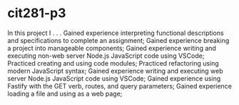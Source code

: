 # cit281-p3
In this project I . . . 
Gained experience interpreting functional descriptions and specifications to complete an assignment;
Gained experience breaking a project into manageable components;
Gained experience writing and executing non-web server Node.js JavaScript code using VSCode;
Practiced creating and using code modules;
Practiced refactoring using modern JavaScript syntax;
Gained experience writing and executing web server Node.js JavaScript code using VSCode;
Gained experience using Fastify with the GET verb, routes, and query parameters;
Gained experience loading a file and using as a web page;
